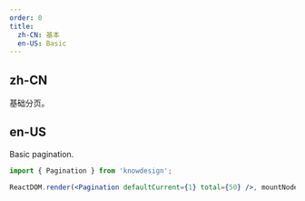 ```yaml
---
order: 0
title:
  zh-CN: 基本
  en-US: Basic
---
```


## zh-CN

基础分页。

## en-US

Basic pagination.

```jsx
import { Pagination } from 'knowdesign';

ReactDOM.render(<Pagination defaultCurrent={1} total={50} />, mountNode);
```

